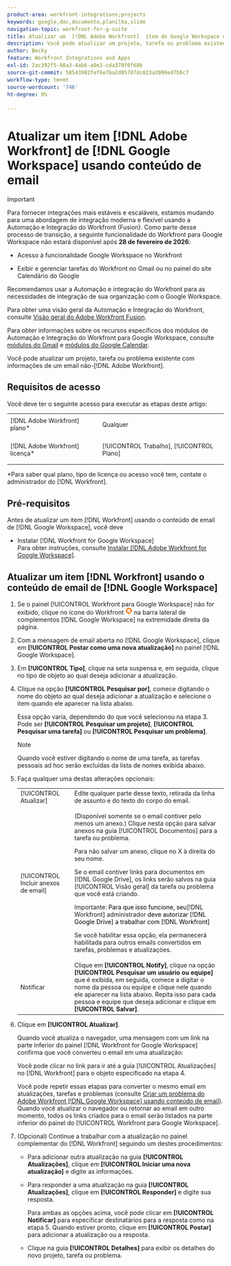 ```yaml
---
product-area: workfront-integrations;projects
keywords: google,doc,documento,planilha,slide
navigation-topic: workfront-for-g-suite
title: Atualizar um  [!DNL Adobe Workfront]  item do Google Workspace usando conteúdo de email
description: Você pode atualizar um projeto, tarefa ou problema existente com informações de um email que não seja da Adobe Workfront.
author: Becky
feature: Workfront Integrations and Apps
exl-id: 2ac392f5-98a3-4ab6-a0e3-cda378f0f68b
source-git-commit: 58543982fef6e7ba2d05787dc023a2099e47bbc7
workflow-type: tm+mt
source-wordcount: '746'
ht-degree: 0%

---
```


# Atualizar um item [!DNL Adobe Workfront] de [!DNL Google Workspace] usando conteúdo de email

>[!IMPORTANT]
>
>Para fornecer integrações mais estáveis e escaláveis, estamos mudando para uma abordagem de integração moderna e flexível usando a Automação e Integração do Workfront (Fusion). Como parte desse processo de transição, a seguinte funcionalidade do Workfront para Google Workspace não estará disponível após **28 de fevereiro de 2026**:
>
>* Acesso à funcionalidade Google Workspace no Workfront
>
>* Exibir e gerenciar tarefas do Workfront no Gmail ou no painel do site Calendário do Google
>
>Recomendamos usar a Automação e integração do Workfront para as necessidades de integração de sua organização com o Google Workspace.
>
>Para obter uma visão geral da Automação e Integração do Workfront, consulte [Visão geral do Adobe Workfront Fusion](https://experienceleague.adobe.com/pt-br/docs/workfront-fusion/using/get-started-with-fusion/understand-workfront-fusion/workfront-fusion-overview).
>
>Para obter informações sobre os recursos específicos dos módulos de Automação e Integração do Workfront para Google Workspace, consulte [módulos do Gmail](https://experienceleague.adobe.com/pt-br/docs/workfront-fusion/using/references/apps-and-their-modules/third-party-app-connectors/gmail-modules) e [módulos do Google Calendar](https://experienceleague.adobe.com/pt-br/docs/workfront-fusion/using/references/apps-and-their-modules/third-party-app-connectors/google-calendar-modules).

Você pode atualizar um projeto, tarefa ou problema existente com informações de um email não-[!DNL Adobe Workfront].

## Requisitos de acesso

Você deve ter o seguinte acesso para executar as etapas deste artigo:

<table style="table-layout:auto"> 
 <col> 
 <col> 
 <tbody> 
  <tr> 
   <td role="rowheader">[!DNL Adobe Workfront] plano*</td> 
   <td> <p>Qualquer</p> </td> 
  </tr> 
  <tr> 
   <td role="rowheader">[!DNL Adobe Workfront] licença*</td> 
   <td> <p>[!UICONTROL Trabalho], [!UICONTROL Plano]</p> </td> 
  </tr> 
 </tbody> 
</table>

&#42;Para saber qual plano, tipo de licença ou acesso você tem, contate o administrador do [!DNL Workfront].

## Pré-requisitos

Antes de atualizar um item [!DNL Workfront] usando o conteúdo de email de [!DNL Google Workspace], você deve

* Instalar [!DNL Workfront for Google Workspace]\
   Para obter instruções, consulte [Instalar [!DNL Adobe Workfront for Google Workspace]](../../workfront-integrations-and-apps/workfront-for-g-suite/install-workfront-for-gsuite.md).

## Atualizar um item [!DNL Workfront] usando o conteúdo de email de [!DNL Google Workspace]

1. Se o painel [!UICONTROL Workfront para Google Workspace] não for exibido, clique no ícone do Workfront ![ícone do Workfront](assets/wf-lion-icon.png) na barra lateral de complementos [!DNL Google Workspace] na extremidade direita da página.
1. Com a mensagem de email aberta no [!DNL Google Workspace], clique em **[!UICONTROL Postar como uma nova atualização]** no painel [!DNL Google Workspace].
1. Em **[!UICONTROL Tipo]**, clique na seta suspensa e, em seguida, clique no tipo de objeto ao qual deseja adicionar a atualização.
1. Clique na opção **[!UICONTROL Pesquisar por]**, comece digitando o nome do objeto ao qual deseja adicionar a atualização e selecione o item quando ele aparecer na lista abaixo.

   Essa opção varia, dependendo do que você selecionou na etapa 3. Pode ser **[!UICONTROL Pesquisar um projeto]**, **[!UICONTROL Pesquisar uma tarefa]** ou **[!UICONTROL Pesquisar um problema]**.

   >[!NOTE]
   >
   >Quando você estiver digitando o nome de uma tarefa, as tarefas pessoais ad hoc serão excluídas da lista de nomes exibida abaixo.

1. Faça qualquer uma destas alterações opcionais:

   <table style="table-layout:auto"> 
    <col> 
    <col> 
    <tbody> 
     <tr> 
      <td role="rowheader">[!UICONTROL Atualizar]</td> 
      <td>Edite qualquer parte desse texto, retirada da linha de assunto e do texto do corpo do email.</td> 
     </tr> 
     <tr data-mc-conditions=""> 
      <td role="rowheader">[!UICONTROL Incluir anexos de email]</td> 
      <td><p>(Disponível somente se o email contiver pelo menos um anexo.) Clique nesta opção para salvar anexos na guia [!UICONTROL Documentos] para a tarefa ou problema. </p><p>Para não salvar um anexo, clique no X à direita do seu nome. </p><p>Se o email contiver links para documentos em [!DNL Google Drive], os links serão salvos na guia [!UICONTROL Visão geral] da tarefa ou problema que você está criando. </p><p>Importante: <span style="color: #ff1493;"><span style="color: #000000;">Para que isso funcione, seu</span></span>[!DNL Workfront] administrador<span style="color: #ff1493;"><span style="color: #000000;"> deve autorizar [!DNL Google Drive] a trabalhar com [!DNL Workfront]</span></span></p>
      <p>Se você habilitar essa opção, ela permanecerá habilitada para outros emails convertidos em tarefas, problemas e atualizações.</p></td> 
     </tr> 
     <tr data-mc-conditions=""> 
      <td role="rowheader">Notificar</td> 
      <td>Clique em <strong>[!UICONTROL Notify]</strong>, clique na opção <strong>[!UICONTROL Pesquisar um usuário ou equipe]</strong> que é exibida, em seguida, comece a digitar o nome da pessoa ou equipe e clique nele quando ele aparecer na lista abaixo. Repita isso para cada pessoa e equipe que deseja adicionar e clique em <strong>[!UICONTROL Salvar]</strong>.</td> 
     </tr> 
    </tbody> 
   </table>

1. Clique em **[!UICONTROL Atualizar]**.

   Quando você atualiza o navegador, uma mensagem com um link na parte inferior do painel [!DNL Workfront for Google Workspace] confirma que você converteu o email em uma atualização:

   Você pode clicar no link para ir até a guia [!UICONTROL Atualizações] no [!DNL Workfront] para o objeto especificado na etapa 4.

   Você pode repetir essas etapas para converter o mesmo email em atualizações, tarefas e problemas (consulte [Criar um problema do Adobe Workfront [!DNL Google Workspace] usando conteúdo de email](../../workfront-integrations-and-apps/workfront-for-g-suite/create-wf-issue-in-g-suite-using-email-content.md)). Quando você atualizar o navegador ou retornar ao email em outro momento, todos os links criados para o email serão listados na parte inferior do painel do [!UICONTROL Workfront para Google Workspace].

1. (Opcional) Continue a trabalhar com a atualização no painel complementar do [!DNL Workfront] seguindo um destes procedimentos:

   * Para adicionar outra atualização na guia **[!UICONTROL Atualizações]**, clique em **[!UICONTROL Iniciar uma nova atualização]** e digite as informações.

   * Para responder a uma atualização na guia **[!UICONTROL Atualizações]**, clique em **[!UICONTROL Responder]** e digite sua resposta.

     Para ambas as opções acima, você pode clicar em **[!UICONTROL Notificar]** para especificar destinatários para a resposta como na etapa 5. Quando estiver pronto, clique em **[!UICONTROL Postar]** para adicionar a atualização ou a resposta.

   * Clique na guia **[!UICONTROL Detalhes]** para exibir os detalhes do novo projeto, tarefa ou problema.
